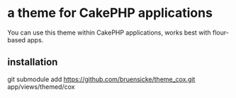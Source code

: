 # a theme for CakePHP applications

You can use this theme within CakePHP applications, works best with flour-based apps.

## installation

git submodule add https://github.com/bruensicke/theme_cox.git app/views/themed/cox